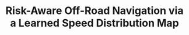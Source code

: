 ---
title: "Risk-Aware Off-Road Navigation via a Learned Speed Distribution Map"
authors: "Xiaoyi Cai, Michael Everett, Jonathan Fink, Jonathan P. How"
venue: "IEEE/RSJ International Conference on Intelligent Robots and Systems (IROS)"
year: "2022"
status: "in review"
arxiv: "https://arxiv.org/abs/2203.13429"
official_link: ""
doi: ""
volume: ""
number: ""
pages: ""
publisher: ""
month: "01"
address: ""
type: "conference"
school: ""
awards: ""
notes: ""
image: ""
collection: publications
permalink: /publication/2022-01-Cai22_IROS.html
---